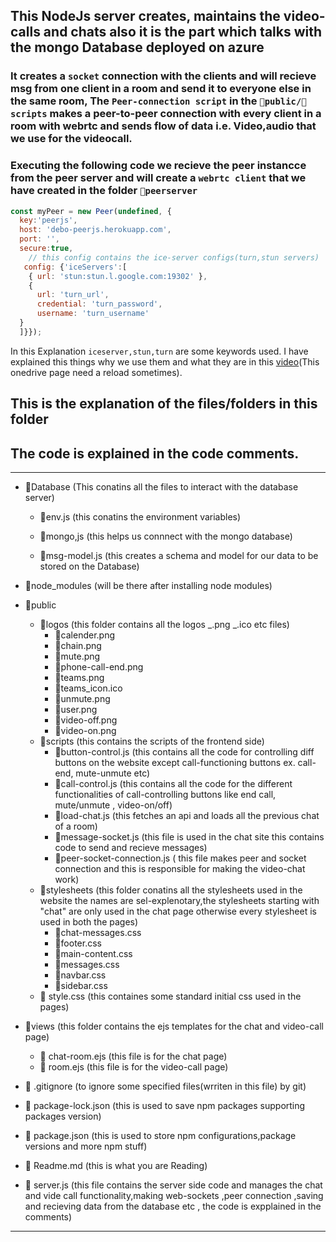 ## This NodeJs server creates, maintains the video-calls and chats also it is the part which talks with the mongo Database deployed on azure

### It creates a `socket` connection with the clients and will recieve msg from one client in a room and send it to everyone else in the same room, The `Peer-connection script` in the `📂public/📂scripts` makes a peer-to-peer connection with every client in a room with webrtc and sends flow of data i.e. Video,audio that we use for the videocall.
### Executing the following code we recieve the peer instancce from the peer server and will create a `webrtc client` that we have created in the folder `📂peerserver`

```javascript
const myPeer = new Peer(undefined, {
  key:'peerjs',
  host: 'debo-peerjs.herokuapp.com',
  port: '',
  secure:true,
    // this config contains the ice-server configs(turn,stun servers)
   config: {'iceServers':[
    { url: 'stun:stun.l.google.com:19302' },
    {
      url: 'turn_url',
      credential: 'turn_password',
      username: 'turn_username'
  }
  ]}});
```

In this Explanation `iceserver,stun,turn` are some keywords used. I have explained this things why we use them and what they are in this [video](https://1drv.ms/v/s!Aqiu0gLTQJGHji8VLAzz5nWOgCJF)(This onedrive page need a reload sometimes).

## This is the explanation of the files/folders in this folder

## The code is explained in the code comments.

---

- 📂Database (This conatins all the files to interact with the database server)

  - 📜env.js (this conatins the environment variables)
  - 📜mongo,js (this helps us connnect with the mongo database)

  - 📜msg-model.js (this creates a schema and model for our data to be stored on the Database)

- 📂node_modules (will be there after installing node modules)

- 📂public

  - 📂logos (this folder contains all the logos _.png _.ico etc files)
    - 📜calender.png
    - 📜chain.png
    - 📜mute.png
    - 📜phone-call-end.png
    - 📜teams.png
    - 📜teams_icon.ico
    - 📜unmute.png
    - 📜user.png
    - 📜video-off.png
    - 📜video-on.png
  - 📂scripts (this contains the scripts of the frontend side)
    - 📜button-control.js (this contains all the code for controlling diff buttons on the website except call-functioning buttons ex. call-end, mute-unmute etc)
    - 📜call-control.js (this contains all the code for the different functionalities of call-controlling buttons like end call, mute/unmute , video-on/off)
    - 📜load-chat.js (this fetches an api and loads all the previous chat of a room)
    - 📜message-socket.js (this file is used in the chat site this contains code to send and recieve messages)
    - 📜peer-socket-connection.js ( this file makes peer and socket connection and this is responsible for making the video-chat work)
  - 📂stylesheets (this folder conatins all the stylesheets used in the website the names are sel-explenotary,the stylesheets starting with "chat" are only used in the chat page otherwise every stylesheet is used in both the pages)
    - 📜chat-messages.css
    - 📜footer.css
    - 📜main-content.css
    - 📜messages.css
    - 📜navbar.css
    - 📜sidebar.css
  - 📜 style.css (this containes some standard initial css used in the pages)

- 📂views (this folder contains the ejs templates for the chat and video-call page)

  - 📜 chat-room.ejs (this file is for the chat page)
  - 📜 room.ejs (this file is for the video-call page)

- 📜 .gitignore (to ignore some specified files(wrriten in this file) by git)

- 📜 package-lock.json (this is used to save npm packages supporting packages version)

- 📜 package.json (this is used to store npm configurations,package versions and more npm stuff)

- 📜 Readme.md (this is what you are Reading)

- 📜 server.js (this file contains the server side code and manages the chat and vide call functionality,making web-sockets ,peer connection ,saving and recieving data from the database etc , the code is expplained in the comments)

---
